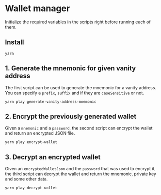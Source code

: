 # Wallet manager

Initialize the required variables in the scripts right before running each of them.

## Install

```
yarn
```

## 1. Generate the mnemonic for given vanity address

The first script can be used to generate the mnemonic for a vanity address.
You can specify a `prefix`, `suffix` and if they are `caseSensitive` or not.

```
yarn play generate-vanity-address-mnemonic
```

## 2. Encrypt the previously generated wallet

Given a `mnemonic` and a `password`, the second script can encrypt the wallet and return an encrypted JSON file.

```
yarn play encrypt-wallet
```

## 3. Decrypt an encrypted wallet

Given an `encryptedWalletJson` and the `password` that was used to encrypt it, the third script can decrypt the wallet and return the mnemonic, private key and some other data.

```
yarn play decrypt-wallet
```

